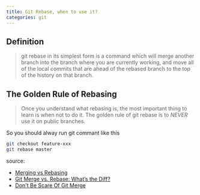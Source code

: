 ```yaml
---
title: Git Rebase, when to use it?
categories: git
---
```


## Definition
>git rebase in its simplest form is a command which will merge another branch
>into the branch where you are currently working,
>and move all of the local commits that are ahead of the rebased branch to the top of the history
>on that branch.

## The Golden Rule of Rebasing
>Once you understand what rebasing is, the most important thing to learn is when not to do it.
>The golden rule of git rebase is to *NEVER* use it on public branches.

So you should alway run git commant like this
``` bash
git checkout feature-xxx
git rebase master
```

source:
- [Merging vs Rebasing](https://www.atlassian.com/git/tutorials/merging-vs-rebasing)
- [Git Merge vs. Rebase: What’s the Diff?](https://hackernoon.com/git-merge-vs-rebase-whats-the-diff-76413c117333)
- [Don't Be Scare Of Git Merge](https://nathanleclaire.com/blog/2014/09/14/dont-be-scared-of-git-rebase)
